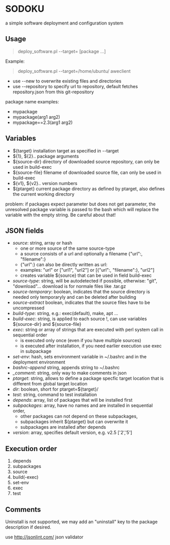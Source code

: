 SODOKU
======

a simple software deployment and configuration system



Usage
--------

> deploy_software.pl --target=<target> [package ...]

Example:
> deploy_software.pl --target=/home/ubuntu/ aweclient

* use --new to overwrite existing files and directories
* use --repository to specify url to repository, default fetches repository.json from this git-repository

package name examples: 
* mypackage
* mypackage(arg1 arg2)
* mypackage==2.3(arg1 arg2)

Variables
---------
* ${target} installation target as specified in --target
* ${1}, ${2}.. package arguments 
* ${source-dir} directory of downloaded source repository, can only be used in build-exec
* ${source-file} filename of downloaded source file, can only be used in build-exec
* ${v1}, ${v2}.. version numbers
* ${ptarget} current package directory as defined by ptarget, also defines the current working directory

problem: if packages expect parameter but does not get parameter, the unresolved package variable is passed to the bash which will replace the variable with the empty string. Be careful about that!


JSON fields
-----------
* *source*: string, array or hash 
  * one or more source of the same source-type
  * a source consists of a url and optionally a filename {"url":<url>, "filename":<filename>}
  * {"url":<url>} can also be directly written as url:<url>
  * examples: "url" or ["url1", "url2"] or [{"url":<url1>, "filename":<filename>}, "url2"]
  * creates variable ${source} that can be used in field build-exec
* *source-type*: string, will be autodetected if possible, otherwise: "git", "download"... download is for normale files like .tar.gz
* *source-temporary*: boolean, indicates that the source directory is needed only temporaryly and can be deleted after building
* *source-extract* boolean, indicates that the source files have to be uncompressed
* *build-type*: string, e.g.: exec(default), make, apt ...
* *build-exec*: string, is applied to each source !, can use variables ${source-dir} and ${source-file}
* *exec*: string or array of strings that are executed with perl system call in sequential order
  * is executed only once (even if you have multiple sources)
  * is executed after installation, if you need earlier execution use exec in subpackage
* *set-env*: hash, sets environment variable in ~/.bashrc and in the deployment environment
* *bashrc-append* string, appends string to ~/.bashrc
* *_comment*: string, only way to make comments in json
* *ptarget*: string, allows to define a package specfic target location that is different from global target location
* *dir*: boolean, short for ptarget=${target}<packagename>/
* *test*: string, command to test installation
* *depends*: array, list of packages that will be installed first
* *subpackages*: array, have no names and are installed in sequential order,
  * other packages can not depend on these subpackages,
  * subpackages inherit ${ptarget} but can overwrite it
  * subpackages are installed after depends
* *version*: array, specifies default version, e.g. v2.5 ['2','5']
 

Execution order
---------------
1. depends
2. subpackages
3. source
4. build(-exec)
5. set-env
6. exec
7. test

Comments
--------
Uninstall is not supported, we may add an "uninstall" key to the package description if desired.

use http://jsonlint.com/ json validator

